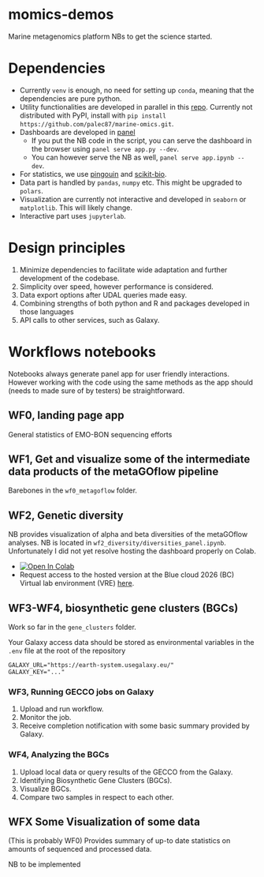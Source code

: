 # momics-demos
Marine metagenomics platform NBs to get the science started.

# Dependencies
- Currently `venv` is enough, no need for setting up `conda`, meaning that the dependencies are pure python.
- Utility functionalities are developed in parallel in this [repo](https://github.com/palec87/marine-omics). Currently not distributed with PyPI, install with `pip install https://github.com/palec87/marine-omics.git`.
- Dashboards are developed in [panel](https://panel.holoviz.org/)
  - If you put the NB code in the script, you can serve the dashboard in the browser using `panel serve app.py --dev`.
  - You can however serve the NB as well, `panel serve app.ipynb --dev`.
- For statistics, we use [pingouin](https://pingouin-stats.org/build/html/index.html) and [scikit-bio](https://scikit.bio/).
- Data part is handled by `pandas`, `numpy` etc. This might be upgraded to `polars`.
- Visualization are currently not interactive and developed in `seaborn` or `matplotlib`. This will likely change.
- Interactive part uses `jupyterlab`.

# Design principles
1. Minimize dependencies to facilitate wide adaptation and further development of the codebase.
2. Simplicity over speed, however performance is considered.
3. Data export options after UDAL queries made easy.
4. Combining strengths of both python and R and packages developed in those languages
5. API calls to other services, such as Galaxy.

# Workflows notebooks
Notebooks always generate panel app for user friendly interactions. However working with the code using the same methods as the app should (needs to made sure of by testers) be straightforward.


## WF0, landing page app
General statistics of EMO-BON sequencing efforts


## WF1, Get and visualize some of the intermediate data products of the metaGOflow pipeline
Barebones in the `wf0_metagoflow` folder.


## WF2, Genetic diversity
NB provides visualization of alpha and beta diversities of the metaGOflow analyses. NB is located in `wf2_diversity/diversities_panel.ipynb`. Unfortunately I did not yet resolve hosting the dashboard properly on Colab.
 - [![Open In Colab](https://colab.research.google.com/assets/colab-badge.svg)](https://colab.research.google.com/github/palec87/momics-demos/blob/main/wf2_diversity/diversities_panel.ipynb)
 - Request access to the hosted version at the Blue cloud 2026 (BC) Virtual lab environment (VRE) [here](https://blue-cloud.d4science.org/).


## WF3-WF4, biosynthetic gene clusters (BGCs)
Work so far in the `gene_clusters` folder.


Your Galaxy access data should be stored as environmental variables in the `.env` file at the root of the repository
```
GALAXY_URL="https://earth-system.usegalaxy.eu/"
GALAXY_KEY="..."
```


### WF3, Running GECCO jobs on Galaxy
1. Upload and run workflow.
2. Monitor the job.
3. Receive completion notification with some basic summary provided by Galaxy.


### WF4, Analyzing the BGCs
1. Upload local data or query results of the GECCO from the Galaxy.
2. Identifying Biosynthetic Gene Clusters (BGCs).
3. Visualize BGCs.
4. Compare two samples in respect to each other.


## WFX Some Visualization of some data
(This is probably WF0) Provides summary of up-to date statistics on amounts of sequenced and processed data.

NB to be implemented
